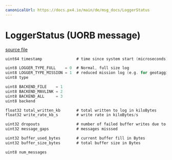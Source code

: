 ```yaml
---
canonicalUrl: https://docs.px4.io/main/de/msg_docs/LoggerStatus
---
```


# LoggerStatus (UORB message)



[source file](https://github.com/PX4/PX4-Autopilot/blob/release/1.14/msg/LoggerStatus.msg)

```c
uint64 timestamp               # time since system start (microseconds)

uint8 LOGGER_TYPE_FULL    = 0  # Normal, full size log
uint8 LOGGER_TYPE_MISSION = 1  # reduced mission log (e.g. for geotagging)
uint8 type

uint8 BACKEND_FILE    = 1
uint8 BACKEND_MAVLINK = 2
uint8 BACKEND_ALL     = 3
uint8 backend

float32 total_written_kb       # total written to log in kiloBytes
float32 write_rate_kb_s        # write rate in kiloBytes/s

uint32 dropouts                # number of failed buffer writes due to buffer overflow
uint32 message_gaps            # messages misssed

uint32 buffer_used_bytes       # current buffer fill in Bytes
uint32 buffer_size_bytes       # total buffer size in Bytes

uint8 num_messages

```
